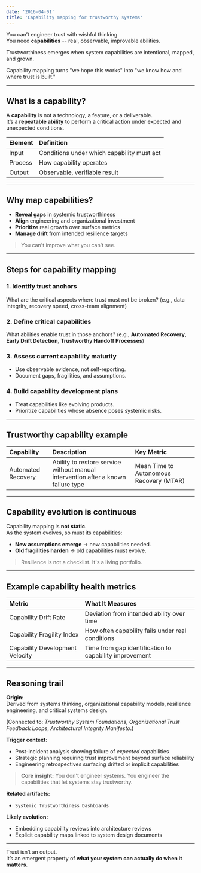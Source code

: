 ```yaml
---
date: '2016-04-01'
title: 'Capability mapping for trustworthy systems'
---
```


You can’t engineer trust with wishful thinking.  
You need **capabilities** -- real, observable, improvable abilities.

Trustworthiness emerges when system capabilities are intentional, mapped, and grown.

Capability mapping turns "we hope this works" into "we know how and where trust is built."

---

## What is a capability?

A **capability** is not a technology, a feature, or a deliverable.  
It’s a **repeatable ability** to perform a critical action under expected and unexpected conditions.

| Element | Definition |
|:--------|:-----------|
| Input | Conditions under which capability must act |
| Process | How capability operates |
| Output | Observable, verifiable result |

---

## Why map capabilities?

- **Reveal gaps** in systemic trustworthiness
- **Align** engineering and organizational investment
- **Prioritize** real growth over surface metrics
- **Manage drift** from intended resilience targets

> You can't improve what you can't see.

---

## Steps for capability mapping

### 1. Identify trust anchors

What are the critical aspects where trust must not be broken?  (e.g., data integrity, recovery speed, cross-team alignment)

### 2. Define critical capabilities

What abilities enable trust in those anchors? (e.g., **Automated Recovery**, **Early Drift Detection**, **Trustworthy Handoff Processes**)

### 3. Assess current capability maturity

- Use observable evidence, not self-reporting.
- Document gaps, fragilities, and assumptions.

### 4. Build capability development plans

- Treat capabilities like evolving products.
- Prioritize capabilities whose absence poses systemic risks.

---

## Trustworthy capability example

| Capability | Description | Key Metric |
|:-----------|:-------------|:-----------|
| Automated Recovery | Ability to restore service without manual intervention after a known failure type | Mean Time to Autonomous Recovery (MTAR) |

---

## Capability evolution is continuous

Capability mapping is **not static**.  
As the system evolves, so must its capabilities:

- **New assumptions emerge** → new capabilities needed.
- **Old fragilities harden** → old capabilities must evolve.

> Resilience is not a checklist. It's a living portfolio.

---

## Example capability health metrics

| Metric | What It Measures |
|:-------|:-----------------|
| Capability Drift Rate | Deviation from intended ability over time |
| Capability Fragility Index | How often capability fails under real conditions |
| Capability Development Velocity | Time from gap identification to capability improvement |

---

## Reasoning trail

**Origin:**  
Derived from systems thinking, organizational capability models, resilience engineering, and critical systems design.

(Connected to: *Trustworthy System Foundations*, *Organizational Trust Feedback Loops*, *Architectural Integrity Manifesto*.)

**Trigger context:**  
- Post-incident analysis showing failure of *expected* capabilities
- Strategic planning requiring trust improvement beyond surface reliability
- Engineering retrospectives surfacing drifted or implicit capabilities

> **Core insight:**  You don't engineer systems. You engineer the capabilities that let systems stay trustworthy.

**Related artifacts:**  
- `Systemic Trustworthiness Dashboards`

**Likely evolution:**  
- Embedding capability reviews into architecture reviews
- Explicit capability maps linked to system design documents

---

Trust isn’t an output.  
It’s an emergent property of **what your system can actually do when it matters**.

